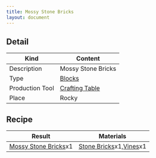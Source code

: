 ```yaml
---
title: Mossy Stone Bricks
layout: document
---
```

## Detail

|Kind|Content|
|---|---|
|Description|Mossy Stone Bricks|
|Type|[Blocks](Blocks)|
|Production Tool|[Crafting Table](Crafting_Table)|
|Place|Rocky|

## Recipe

|Result|Materials|
|---|---|
|[Mossy Stone Bricks](Mossy_Stone_Bricks)x1|[Stone Bricks](Stone_Bricks)x1,[Vines](Vines)x1|

